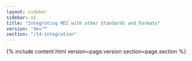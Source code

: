 ```yaml
---
layout: sidebar
sidebar: s1
title: "Integrating MEI with other Standards and Formats"
version: "dev""
section: "/14-integration"
---
```

{% include content.html version=page.version section=page.section %}
